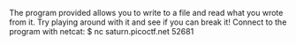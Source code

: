 The program provided allows you to write to a file and read what you wrote from it. Try playing around with it and see if you can break it! Connect to the program with netcat: $ nc saturn.picoctf.net 52681
